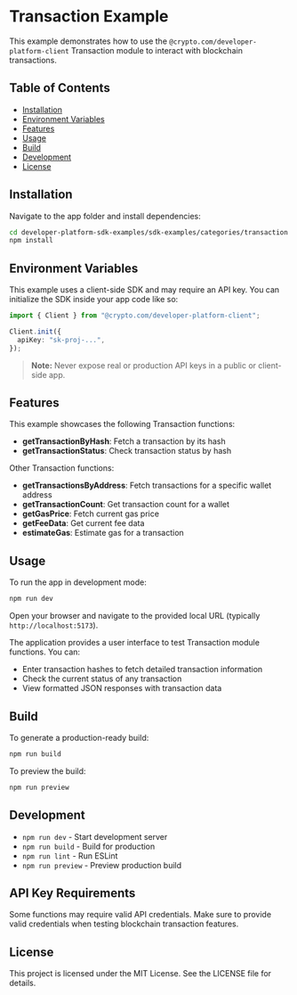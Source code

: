 # Transaction Example

This example demonstrates how to use the `@crypto.com/developer-platform-client` Transaction module to interact with blockchain transactions.

## Table of Contents

- [Installation](#installation)
- [Environment Variables](#environment-variables)
- [Features](#features)
- [Usage](#usage)
- [Build](#build)
- [Development](#development)
- [License](#license)

## Installation

Navigate to the app folder and install dependencies:

```sh
cd developer-platform-sdk-examples/sdk-examples/categories/transaction
npm install
```

## Environment Variables

This example uses a client-side SDK and may require an API key. You can initialize the SDK inside your app code like so:

```ts
import { Client } from "@crypto.com/developer-platform-client";

Client.init({
  apiKey: "sk-proj-...",
});
```

> **Note:** Never expose real or production API keys in a public or client-side app.

## Features

This example showcases the following Transaction functions:

- **getTransactionByHash**: Fetch a transaction by its hash
- **getTransactionStatus**: Check transaction status by hash

Other Transaction functions:

- **getTransactionsByAddress**: Fetch transactions for a specific wallet address
- **getTransactionCount**: Get transaction count for a wallet
- **getGasPrice**: Fetch current gas price
- **getFeeData**: Get current fee data
- **estimateGas**: Estimate gas for a transaction

## Usage

To run the app in development mode:

```sh
npm run dev
```

Open your browser and navigate to the provided local URL (typically `http://localhost:5173`).

The application provides a user interface to test Transaction module functions. You can:

- Enter transaction hashes to fetch detailed transaction information
- Check the current status of any transaction
- View formatted JSON responses with transaction data

## Build

To generate a production-ready build:

```sh
npm run build
```

To preview the build:

```sh
npm run preview
```

## Development

- `npm run dev` - Start development server
- `npm run build` - Build for production
- `npm run lint` - Run ESLint
- `npm run preview` - Preview production build

## API Key Requirements

Some functions may require valid API credentials. Make sure to provide valid credentials when testing blockchain transaction features.

## License

This project is licensed under the MIT License. See the LICENSE file for details.
